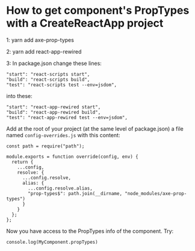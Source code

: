 # How to get component's PropTypes with a CreateReactApp project

1: yarn add axe-prop-types

2: yarn add react-app-rewired

3: In package.json change these lines:

```
"start": "react-scripts start",
"build": "react-scripts build",
"test": "react-scripts test --env=jsdom",
```

into these:

```
"start": "react-app-rewired start",
"build": "react-app-rewired build",
"test": "react-app-rewired test --env=jsdom",
```

Add at the root of your project (at the same level of package.json) a file named `config-overrides.js` with this content:

```
const path = require("path");

module.exports = function override(config, env) {
  return {
    ...config,
    resolve: {
      ...config.resolve,
      alias: {
        ...config.resolve.alias,
        "prop-types$": path.join(__dirname, "node_modules/axe-prop-types")
      }
    }
  };
};
```

Now you have access to the PropTypes info of the component.
Try:

```
console.log(MyComponent.propTypes)

```
